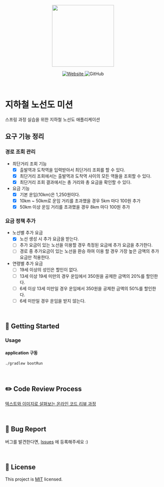 <p align="center">
    <img width="200px;" src="https://raw.githubusercontent.com/woowacourse/atdd-subway-admin-frontend/master/images/main_logo.png"/>
</p>
<p align="center">
  <a href="https://techcourse.woowahan.com/c/Dr6fhku7" alt="woowacuorse subway">
    <img alt="Website" src="https://img.shields.io/website?url=https%3A%2F%2Fedu.nextstep.camp%2Fc%2FR89PYi5H">
  </a>
  <img alt="GitHub" src="https://img.shields.io/github/license/woowacourse/atdd-subway-path">
</p>

<br>

# 지하철 노선도 미션

스프링 과정 실습을 위한 지하철 노선도 애플리케이션

## 요구 기능 정리

### 경로 조회 관리

- 최단거리 조회 기능
    - [x] 출발역과 도착역을 입력받아서 최단거리 조회를 할 수 있다.
    - [x] 최단거리 조회에서는 출발역과 도착역 사이의 모든 역들을 조회할 수 있다.
    - [x] 최단거리 조회 결과에서는 총 거리와 총 요금을 확인할 수 있다.

- 요금 기능
    - [x] 기본 운임(10km)은 1,250원이다.
    - [x] 10km ~ 50km로 운임 거리를 초과했을 경우 5km 마다 100원 추가
    - [x] 50km 이상 운임 거리를 초과했을 경우 8km 마다 100원 추가

### 요금 정책 추가

- 노선별 추가 요금
    - [x] 노선 생성 시 추가 요금을 받는다.
    - [ ] 추가 요금이 있는 노선을 이용할 경우 측정된 요금에 추가 요금을 추가한다.
    - [ ] 경로 중 추가요금이 있는 노선을 환승 하여 이용 할 경우 가장 높은 금액의 추가 요금만 적용한다.

- 연령별 추가 요금
    - [ ] 19세 이상의 성인은 할인이 없다.
    - [ ] 13세 이상 19세 미만의 경우 운임에서 350원을 공제한 금액의 20%를 할인한다.
    - [ ] 6세 이상 13세 미만일 경우 운임에서 350원을 공제한 금액의 50%를 할인한다.
    - [ ] 6세 미만일 경우 운임을 받지 않는다.

<br>

## 🚀 Getting Started

### Usage

#### application 구동

```
./gradlew bootRun
```

<br>

## ✏️ Code Review Process

[텍스트와 이미지로 살펴보는 온라인 코드 리뷰 과정](https://github.com/next-step/nextstep-docs/tree/master/codereview)

<br>

## 🐞 Bug Report

버그를 발견한다면, [Issues](https://github.com/woowacourse/atdd-subway-path/issues) 에 등록해주세요 :)

<br>

## 📝 License

This project is [MIT](https://github.com/woowacourse/atdd-subway-path/blob/master/LICENSE) licensed.
